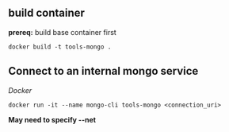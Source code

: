 ## build container

**prereq:** build base container first

```
docker build -t tools-mongo .
```

## Connect to an internal mongo service

*Docker*

```
docker run -it --name mongo-cli tools-mongo <connection_uri>
```

**May need to specify --net**
